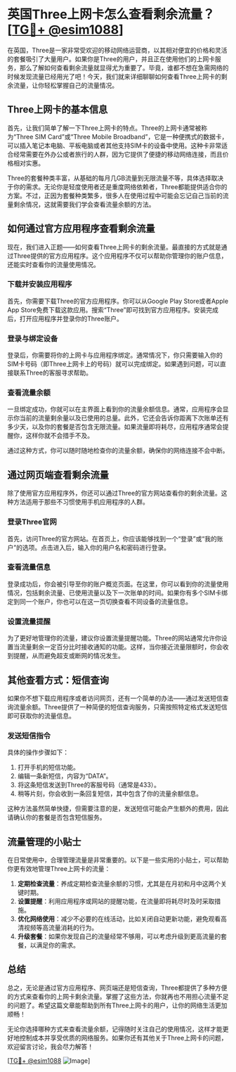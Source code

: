 # 英国Three上网卡怎么查看剩余流量？[[TG💪+ @esim1088](https://t.me/s/esim1088)]

在英国，Three是一家非常受欢迎的移动网络运营商，以其相对便宜的价格和灵活的套餐吸引了大量用户。如果你是Three的用户，并且正在使用他们的上网卡服务，那么了解如何查看剩余流量就显得尤为重要了。毕竟，谁都不想在急需网络的时候发现流量已经用光了吧！今天，我们就来详细聊聊如何查看Three上网卡的剩余流量，让你轻松掌握自己的流量情况。

## Three上网卡的基本信息

首先，让我们简单了解一下Three上网卡的特点。Three的上网卡通常被称为“Three SIM Card”或“Three Mobile Broadband”，它是一种便携式的数据卡，可以插入笔记本电脑、平板电脑或者其他支持SIM卡的设备中使用。这种卡非常适合经常需要在外办公或者旅行的人群，因为它提供了便捷的移动网络连接，而且价格相对实惠。

Three的套餐种类丰富，从基础的每月几GB流量到无限流量不等，具体选择取决于你的需求。无论你是轻度使用者还是重度网络依赖者，Three都能提供适合你的方案。不过，正因为套餐种类繁多，很多人在使用过程中可能会忘记自己当前的流量剩余情况，这就需要我们学会查看流量余额的方法。

## 如何通过官方应用程序查看剩余流量

现在，我们进入正题——如何查看Three上网卡的剩余流量。最直接的方式就是通过Three提供的官方应用程序。这个应用程序不仅可以帮助你管理你的账户信息，还能实时查看你的流量使用情况。

### 下载并安装应用程序

首先，你需要下载Three的官方应用程序。你可以从Google Play Store或者Apple App Store免费下载这款应用。搜索“Three”即可找到官方应用程序。安装完成后，打开应用程序并登录你的Three账户。

### 登录与绑定设备

登录后，你需要将你的上网卡与应用程序绑定。通常情况下，你只需要输入你的SIM卡号码（即Three上网卡上的号码）就可以完成绑定。如果遇到问题，可以直接联系Three的客服寻求帮助。

### 查看流量余额

一旦绑定成功，你就可以在主界面上看到你的流量余额信息。通常，应用程序会显示你当前的流量剩余量以及已使用的总量。此外，它还会告诉你距离下次账单还有多少天，以及你的套餐是否包含无限流量。如果流量即将耗尽，应用程序通常会提醒你，这样你就不会措手不及。

通过这种方式，你可以随时随地检查你的流量余额，确保你的网络连接不会中断。

## 通过网页端查看剩余流量

除了使用官方应用程序外，你还可以通过Three的官方网站查看你的剩余流量。这种方法适用于那些不习惯使用手机应用程序的人群。

### 登录Three官网

首先，访问Three的官方网站。在首页上，你应该能够找到一个“登录”或“我的账户”的选项。点击进入后，输入你的用户名和密码进行登录。

### 查看流量信息

登录成功后，你会被引导至你的账户概览页面。在这里，你可以看到你的流量使用情况，包括剩余流量、已使用流量以及下一次账单的时间。如果你有多个SIM卡绑定到同一个账户，你也可以在这一页切换查看不同设备的流量信息。

### 设置流量提醒

为了更好地管理你的流量，建议你设置流量提醒功能。Three的网站通常允许你设置当流量剩余一定百分比时接收通知的功能。这样，当你接近流量限额时，你会收到提醒，从而避免超支或断网的情况发生。

## 其他查看方式：短信查询

如果你不想下载应用程序或者访问网页，还有一个简单的办法——通过发送短信查询流量余额。Three提供了一种简便的短信查询服务，只需按照特定格式发送短信即可获取你的流量信息。

### 发送短信指令

具体的操作步骤如下：
1. 打开手机的短信功能。
2. 编辑一条新短信，内容为“DATA”。
3. 将这条短信发送到Three的客服号码（通常是433）。
4. 稍等片刻，你会收到一条回复短信，其中包含了你的流量余额信息。

这种方法虽然简单快捷，但需要注意的是，发送短信可能会产生额外的费用，因此请确认你的套餐是否包含短信服务。

## 流量管理的小贴士

在日常使用中，合理管理流量是非常重要的。以下是一些实用的小贴士，可以帮助你更有效地管理Three上网卡的流量：

1. **定期检查流量**：养成定期检查流量余额的习惯，尤其是在月初和月中这两个关键时期。
2. **设置提醒**：利用应用程序或网站的提醒功能，在流量即将耗尽时及时采取措施。
3. **优化网络使用**：减少不必要的在线活动，比如关闭自动更新功能，避免观看高清视频等高流量消耗的行为。
4. **升级套餐**：如果你发现自己的流量经常不够用，可以考虑升级到更高流量的套餐，以满足你的需求。

## 总结

总之，无论是通过官方应用程序、网页端还是短信查询，Three都提供了多种方便的方式来查看你的上网卡剩余流量。掌握了这些方法，你就再也不用担心流量不足的问题了。希望这篇文章能帮助到所有Three上网卡的用户，让你的网络生活更加顺畅！

无论你选择哪种方式来查看流量余额，记得随时关注自己的使用情况，这样才能更好地控制成本并享受优质的网络服务。如果你还有其他关于Three上网卡的问题，欢迎留言讨论，我会尽力解答！

[[TG💪+ @esim1088](https://t.me/s/esim1088) ![Image](https://i.postimg.cc/4NQfJmqS/Snipaste-2025-05-13-00-14-12.png)]
